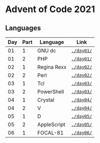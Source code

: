 # Advent of Code 2021

## Languages

| Day  | Part | Language           | Link                 |
| ---- | ---- | ------------------ | -------------------- |
|  01  |   1  | GNU dc             | [`./day01/`](/day01) |
|  01  |   2  | PHP                | [`./day01/`](/day01) |
|  02  |   1  | Regina Rexx        | [`./day02/`](/day02) |
|  02  |   2  | Perl               | [`./day02/`](/day02) |
|  03  |   1  | Tcl                | [`./day03/`](/day03) |
|  03  |   2  | PowerShell         | [`./day03/`](/day03) |
|  04  |   1  | Crystal            | [`./day04/`](/day04) |
|  04  |   2  | V                  | [`./day04/`](/day04) |
|  05  |   1  | D                  | [`./day05/`](/day05) |
|  05  |   2  | AppleScript        | [`./day05/`](/day05) |
|  06  |   1  | FOCAL-81           | [`./day06/`](/day06) |

